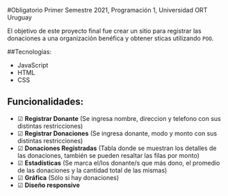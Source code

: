 #Obligatorio Primer Semestre 2021, Programación 1, Universidad ORT Uruguay

El objetivo de este proyecto final fue crear un sitio para registrar las donaciones a una organización benéfica y obtener sticas utilizando `POO`.

##Tecnologías:
- JavaScript
- HTML
- CSS

## Funcionalidades:
- &#x2611; **Registrar Donante** (Se ingresa nombre, direccion y telefono con sus distintas restricciones)
- &#x2611; **Registrar Donaciones** (Se ingresa donante, modo y monto con sus distintas restricciones)
- &#x2611; **Donaciones Registradas** (Tabla donde se muestran los detalles de las donaciones, también se pueden resaltar las filas por monto)
- &#x2611; **Estadísticas** (Se marca el/los donante/s que más dono, el promedio de las donaciones y la cantidad total de las mismas)
- &#x2611; **Gráfica** (Sólo si hay donaciones)
- &#x2611; **Diseño responsive**
